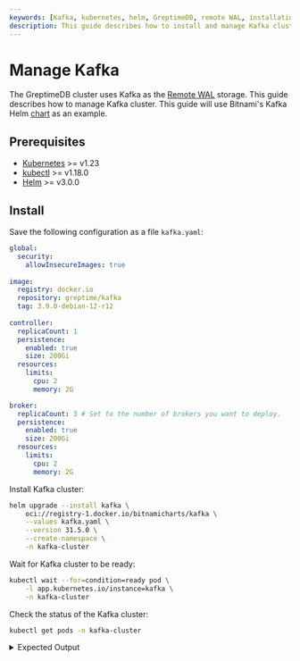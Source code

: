 ```yaml
---
keywords: [Kafka, kubernetes, helm, GreptimeDB, remote WAL, installation, configuration, management]
description: This guide describes how to install and manage Kafka cluster.
---
```

# Manage Kafka

The GreptimeDB cluster uses Kafka as the [Remote WAL](/user-guide/deployments-administration/wal/remote-wal/configuration.md) storage. This guide describes how to manage Kafka cluster. This guide will use Bitnami's Kafka Helm [chart](https://github.com/bitnami/charts/tree/main/bitnami/kafka) as an example.

## Prerequisites

- [Kubernetes](https://kubernetes.io/docs/setup/) >= v1.23
- [kubectl](https://kubernetes.io/docs/tasks/tools/install-kubectl/) >= v1.18.0
- [Helm](https://helm.sh/docs/intro/install/) >= v3.0.0

## Install

Save the following configuration as a file `kafka.yaml`:

```yaml
global:
  security:
    allowInsecureImages: true
    
image:
  registry: docker.io
  repository: greptime/kafka
  tag: 3.9.0-debian-12-r12
  
controller:
  replicaCount: 1
  persistence:
    enabled: true
    size: 200Gi 
  resources:
    limits:
      cpu: 2
      memory: 2G

broker:
  replicaCount: 3 # Set to the number of brokers you want to deploy.
  persistence:
    enabled: true
    size: 200Gi 
  resources:
    limits:
      cpu: 2
      memory: 2G
```

Install Kafka cluster:

```bash
helm upgrade --install kafka \
    oci://registry-1.docker.io/bitnamicharts/kafka \
    --values kafka.yaml \
    --version 31.5.0 \
    --create-namespace \
    -n kafka-cluster
```

Wait for Kafka cluster to be ready:

```bash
kubectl wait --for=condition=ready pod \
    -l app.kubernetes.io/instance=kafka \
    -n kafka-cluster
```

Check the status of the Kafka cluster:

```bash
kubectl get pods -n kafka-cluster
```

<details>
  <summary>Expected Output</summary>
```bash
NAME                 READY   STATUS    RESTARTS   AGE
kafka-controller-0   1/1     Running   0          64s
kafka-broker-0       1/1     Running   0          63s
kafka-broker-1       1/1     Running   0          62s
kafka-broker-2       1/1     Running   0          61s
```
</details>
